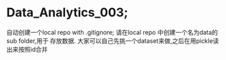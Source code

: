 # Data_Analytics_003;
自动创建一个local repo with .gitignore;
请在local repo 中创建一个名为data的sub folder,用于 存放数据. 
大家可以自己先挑一个dataset来做,之后在用pickle读出来按照id合并
